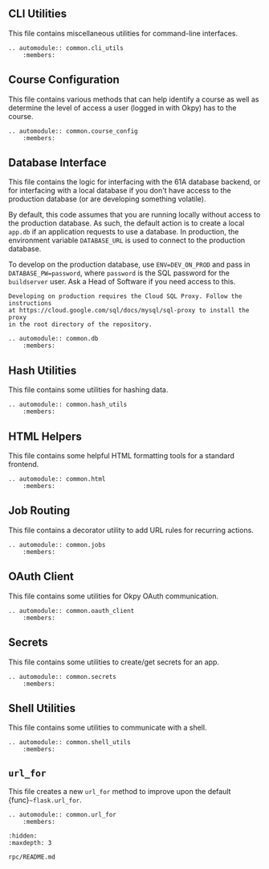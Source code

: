 
```{include} README.md
```

## CLI Utilities

This file contains miscellaneous utilities for command-line interfaces.

```{eval-rst}
.. automodule:: common.cli_utils
    :members:
```

## Course Configuration

This file contains various methods that can help identify a course as well as
determine the level of access a user (logged in with Okpy) has to the course.

```{eval-rst}
.. automodule:: common.course_config
    :members:
```

## Database Interface

This file contains the logic for interfacing with the 61A database backend,
or for interfacing with a local database if you don't have access to the
production database (or are developing something volatile).

By default, this code assumes that you are running locally without access to
the production database. As such, the default action is to create a local
`app.db` if an application requests to use a database. In production, the
environment variable `DATABASE_URL` is used to connect to the production
database.

To develop on the production database, use `ENV=DEV_ON_PROD` and pass in
`DATABASE_PW=password`, where `password` is the SQL password for the
`buildserver` user. Ask a Head of Software if you need access to this.

```{note}
Developing on production requires the Cloud SQL Proxy. Follow the instructions
at https://cloud.google.com/sql/docs/mysql/sql-proxy to install the proxy
in the root directory of the repository.
```

```{eval-rst}
.. automodule:: common.db
    :members:
```

## Hash Utilities

This file contains some utilities for hashing data.

```{eval-rst}
.. automodule:: common.hash_utils
    :members:
```

## HTML Helpers

This file contains some helpful HTML formatting tools for a standard frontend.

```{eval-rst}
.. automodule:: common.html
    :members:
```

## Job Routing

This file contains a decorator utility to add URL rules for recurring actions.

```{eval-rst}
.. automodule:: common.jobs
    :members:
```

## OAuth Client

This file contains some utilities for Okpy OAuth communication.

```{eval-rst}
.. automodule:: common.oauth_client
    :members:
```

## Secrets

This file contains some utilities to create/get secrets for an app.

```{eval-rst}
.. automodule:: common.secrets
    :members:
```

## Shell Utilities

This file contains some utilities to communicate with a shell.

```{eval-rst}
.. automodule:: common.shell_utils
    :members:
```

## `url_for`

This file creates a new `url_for` method to improve upon the default
{func}`~flask.url_for`.

```{eval-rst}
.. automodule:: common.url_for
    :members:
```

```{toctree}
:hidden:
:maxdepth: 3

rpc/README.md
```